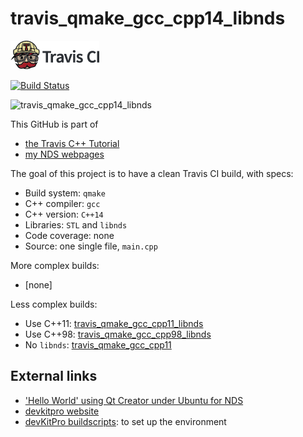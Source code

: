 # travis_qmake_gcc_cpp14_libnds

[![Travis CI logo](TravisCI.png)](https://travis-ci.org)

[![Build Status](https://travis-ci.org/richelbilderbeek/travis_qmake_gcc_cpp14_libnds.svg?branch=master)](https://travis-ci.org/richelbilderbeek/travis_qmake_gcc_cpp14_libnds)

![travis_qmake_gcc_cpp14_libnds](travis_qmake_gcc_cpp14_libnds.png)

This GitHub is part of 

 * [the Travis C++ Tutorial](https://github.com/richelbilderbeek/travis_cpp_tutorial)
 * [my NDS webpages](https://github.com/richelbilderbeek/cpp/blob/master/content/CppNds.md)

The goal of this project is to have a clean Travis CI build, with specs:

 * Build system: `qmake`
 * C++ compiler: `gcc`
 * C++ version: `C++14`
 * Libraries: `STL` and `libnds`
 * Code coverage: none
 * Source: one single file, `main.cpp`

More complex builds:

 * [none]

Less complex builds:

 * Use C++11: [travis_qmake_gcc_cpp11_libnds](https://www.github.com/richelbilderbeek/travis_qmake_gcc_cpp11_libnds)
 * Use C++98: [travis_qmake_gcc_cpp98_libnds](https://www.github.com/richelbilderbeek/travis_qmake_gcc_cpp98_libnds)
 * No `libnds`: [travis_qmake_gcc_cpp11](https://www.github.com/richelbilderbeek/travis_qmake_gcc_cpp11)

## External links

 * ['Hello World' using Qt Creator under Ubuntu for NDS](http://www.richelbilderbeek.nl/CppHelloWorldQtCreatorUbuntuNds.htm)
 * [devkitpro website](http://devkitpro.org)
 * [devKitPro buildscripts](https://github.com/devkitPro/buildscripts): to set up the environment